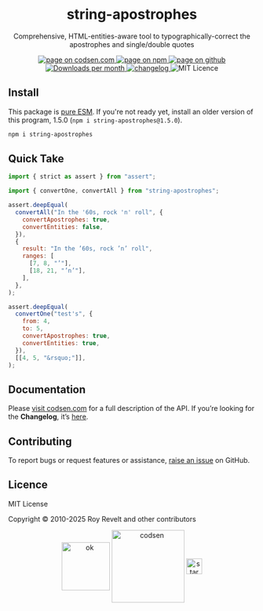 <h1 align="center">string-apostrophes</h1>

<p align="center">Comprehensive, HTML-entities-aware tool to typographically-correct the apostrophes and single/double quotes</p>

<p align="center">
  <a href="https://codsen.com/os/string-apostrophes" rel="nofollow noreferrer noopener">
    <img src="https://img.shields.io/badge/-codsen-blue?style=flat-square" alt="page on codsen.com">
  </a>
  <a href="https://www.npmjs.com/package/string-apostrophes" rel="nofollow noreferrer noopener">
    <img src="https://img.shields.io/badge/-npm-blue?style=flat-square" alt="page on npm">
  </a>
  <a href="https://github.com/codsen/codsen/tree/main/packages/string-apostrophes" rel="nofollow noreferrer noopener">
    <img src="https://img.shields.io/badge/-github-blue?style=flat-square" alt="page on github">
  </a>
  <a href="https://npmcharts.com/compare/string-apostrophes?interval=30" rel="nofollow noreferrer noopener" target="_blank">
    <img src="https://img.shields.io/npm/dm/string-apostrophes.svg?style=flat-square" alt="Downloads per month">
  </a>
  <a href="https://codsen.com/os/string-apostrophes/changelog" rel="nofollow noreferrer noopener">
    <img src="https://img.shields.io/badge/changelog-here-brightgreen?style=flat-square" alt="changelog">
  </a>
  <img src="https://img.shields.io/badge/licence-MIT-brightgreen.svg?style=flat-square" alt="MIT Licence">
</p>

## Install

This package is [pure ESM](https://gist.github.com/sindresorhus/a39789f98801d908bbc7ff3ecc99d99c). If you're not ready yet, install an older version of this program, 1.5.0 (`npm i string-apostrophes@1.5.0`).

```bash
npm i string-apostrophes
```

## Quick Take

```js
import { strict as assert } from "assert";

import { convertOne, convertAll } from "string-apostrophes";

assert.deepEqual(
  convertAll("In the '60s, rock 'n' roll", {
    convertApostrophes: true,
    convertEntities: false,
  }),
  {
    result: "In the ’60s, rock ’n’ roll",
    ranges: [
      [7, 8, "’"],
      [18, 21, "’n’"],
    ],
  },
);

assert.deepEqual(
  convertOne("test's", {
    from: 4,
    to: 5,
    convertApostrophes: true,
    convertEntities: true,
  }),
  [[4, 5, "&rsquo;"]],
);
```

## Documentation

Please [visit codsen.com](https://codsen.com/os/string-apostrophes/) for a full description of the API. If you’re looking for the **Changelog**, it’s [here](https://github.com/codsen/codsen/blob/main/packages/string-apostrophes/CHANGELOG.md).

## Contributing

To report bugs or request features or assistance, [raise an issue](https://github.com/codsen/codsen/issues/new/choose) on GitHub.

## Licence

MIT License

Copyright © 2010-2025 Roy Revelt and other contributors

<p align="center"><img src="https://codsen.com/images/png-codsen-ok.png" width="98" alt="ok" align="center"> <img src="https://codsen.com/images/png-codsen-1.png" width="148" alt="codsen" align="center"> <img src="https://codsen.com/images/png-codsen-star-small.png" width="32" alt="star" align="center"></p>
